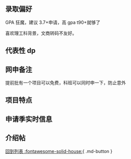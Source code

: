 ## 录取偏好

GPA 狂魔，建议 3.7+申请，高 gpa t90+就够了

喜欢理工科背景，文商转码不友好。

## 代表性 dp

## 网申备注

提前批有一个项目可以免费，科班可以同时申一下，防止意外

## 项目特点

## 申请季实时信息

## 介绍帖

[回到列表 :fontawesome-solid-house:](grade.md){ .md-button }
